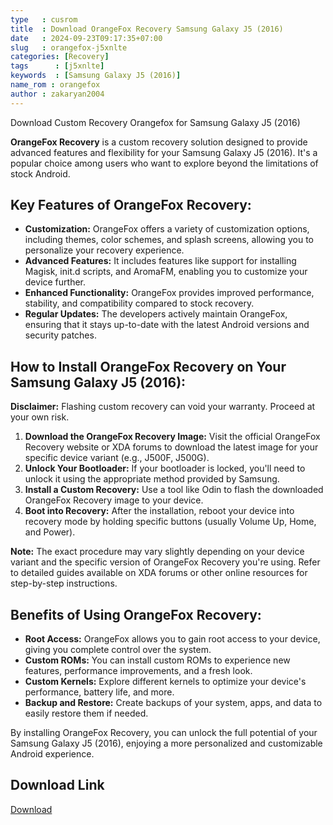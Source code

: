 ```yaml
---
type   : cusrom
title  : Download OrangeFox Recovery Samsung Galaxy J5 (2016)
date   : 2024-09-23T09:17:35+07:00
slug   : orangefox-j5xnlte
categories: [Recovery]
tags      : [j5xnlte]
keywords  : [Samsung Galaxy J5 (2016)]
name_rom : orangefox
author : zakaryan2004
---
```


Download Custom Recovery Orangefox for Samsung Galaxy J5 (2016)

**OrangeFox Recovery** is a custom recovery solution designed to provide advanced features and flexibility for your Samsung Galaxy J5 (2016). It's a popular choice among users who want to explore beyond the limitations of stock Android.

## Key Features of OrangeFox Recovery:

* **Customization:** OrangeFox offers a variety of customization options, including themes, color schemes, and splash screens, allowing you to personalize your recovery experience.
* **Advanced Features:** It includes features like support for installing Magisk, init.d scripts, and AromaFM, enabling you to customize your device further.
* **Enhanced Functionality:** OrangeFox provides improved performance, stability, and compatibility compared to stock recovery.
* **Regular Updates:** The developers actively maintain OrangeFox, ensuring that it stays up-to-date with the latest Android versions and security patches.

## How to Install OrangeFox Recovery on Your Samsung Galaxy J5 (2016):

**Disclaimer:** Flashing custom recovery can void your warranty. Proceed at your own risk.

1. **Download the OrangeFox Recovery Image:** Visit the official OrangeFox Recovery website or XDA forums to download the latest image for your specific device variant (e.g., J500F, J500G).
2. **Unlock Your Bootloader:** If your bootloader is locked, you'll need to unlock it using the appropriate method provided by Samsung.
3. **Install a Custom Recovery:** Use a tool like Odin to flash the downloaded OrangeFox Recovery image to your device.
4. **Boot into Recovery:** After the installation, reboot your device into recovery mode by holding specific buttons (usually Volume Up, Home, and Power).

**Note:** The exact procedure may vary slightly depending on your device variant and the specific version of OrangeFox Recovery you're using. Refer to detailed guides available on XDA forums or other online resources for step-by-step instructions.

## Benefits of Using OrangeFox Recovery:

* **Root Access:** OrangeFox allows you to gain root access to your device, giving you complete control over the system.
* **Custom ROMs:** You can install custom ROMs to experience new features, performance improvements, and a fresh look.
* **Custom Kernels:** Explore different kernels to optimize your device's performance, battery life, and more.
* **Backup and Restore:** Create backups of your system, apps, and data to easily restore them if needed.

By installing OrangeFox Recovery, you can unlock the full potential of your Samsung Galaxy J5 (2016), enjoying a more personalized and customizable Android experience.


## Download Link
[Download](https://orangefox.download/device/j5xnlte)

